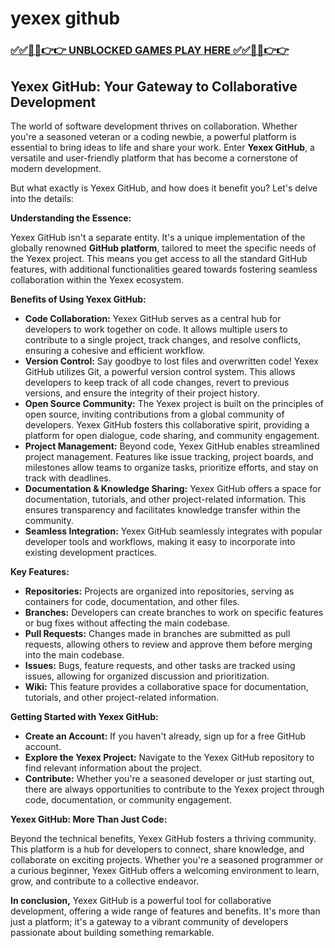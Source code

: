 # yexex github

### [✅✅🔴🔴👉👉 UNBLOCKED GAMES PLAY HERE ✅✅🔴🔴👉👉](https://topstoryindia.com)

## Yexex GitHub: Your Gateway to Collaborative Development

The world of software development thrives on collaboration. Whether you're a seasoned veteran or a coding newbie, a powerful platform is essential to bring ideas to life and share your work. Enter **Yexex GitHub**, a versatile and user-friendly platform that has become a cornerstone of modern development. 

But what exactly is Yexex GitHub, and how does it benefit you? Let's delve into the details:

**Understanding the Essence:**

Yexex GitHub isn't a separate entity. It's a unique implementation of the globally renowned **GitHub platform**, tailored to meet the specific needs of the Yexex project. This means you get access to all the standard GitHub features, with additional functionalities geared towards fostering seamless collaboration within the Yexex ecosystem.

**Benefits of Using Yexex GitHub:**

* **Code Collaboration:**  Yexex GitHub serves as a central hub for developers to work together on code. It allows multiple users to contribute to a single project, track changes, and resolve conflicts, ensuring a cohesive and efficient workflow.
* **Version Control:** Say goodbye to lost files and overwritten code! Yexex GitHub utilizes Git, a powerful version control system. This allows developers to keep track of all code changes, revert to previous versions, and ensure the integrity of their project history.
* **Open Source Community:** The Yexex project is built on the principles of open source, inviting contributions from a global community of developers. Yexex GitHub fosters this collaborative spirit, providing a platform for open dialogue, code sharing, and community engagement.
* **Project Management:** Beyond code, Yexex GitHub enables streamlined project management. Features like issue tracking, project boards, and milestones allow teams to organize tasks, prioritize efforts, and stay on track with deadlines.
* **Documentation & Knowledge Sharing:**  Yexex GitHub offers a space for documentation, tutorials, and other project-related information. This ensures transparency and facilitates knowledge transfer within the community.
* **Seamless Integration:** Yexex GitHub seamlessly integrates with popular developer tools and workflows, making it easy to incorporate into existing development practices.

**Key Features:**

* **Repositories:**  Projects are organized into repositories, serving as containers for code, documentation, and other files.
* **Branches:**  Developers can create branches to work on specific features or bug fixes without affecting the main codebase.
* **Pull Requests:**  Changes made in branches are submitted as pull requests, allowing others to review and approve them before merging into the main codebase.
* **Issues:**  Bugs, feature requests, and other tasks are tracked using issues, allowing for organized discussion and prioritization.
* **Wiki:**  This feature provides a collaborative space for documentation, tutorials, and other project-related information.

**Getting Started with Yexex GitHub:**

* **Create an Account:**  If you haven't already, sign up for a free GitHub account.
* **Explore the Yexex Project:**  Navigate to the Yexex GitHub repository to find relevant information about the project.
* **Contribute:**  Whether you're a seasoned developer or just starting out, there are always opportunities to contribute to the Yexex project through code, documentation, or community engagement.

**Yexex GitHub: More Than Just Code:**

Beyond the technical benefits, Yexex GitHub fosters a thriving community. This platform is a hub for developers to connect, share knowledge, and collaborate on exciting projects. Whether you're a seasoned programmer or a curious beginner, Yexex GitHub offers a welcoming environment to learn, grow, and contribute to a collective endeavor.

**In conclusion,** Yexex GitHub is a powerful tool for collaborative development, offering a wide range of features and benefits.  It's more than just a platform; it's a gateway to a vibrant community of developers passionate about building something remarkable. 

